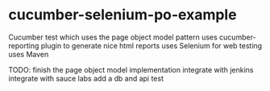 # cucumber-selenium-po-example

Cucumber test which uses the page object model pattern
uses cucumber-reporting plugin to generate nice html reports
uses Selenium for web testing
uses Maven

TODO:
finish the page object model implementation
integrate with jenkins
integrate with sauce labs
add a db and api test
